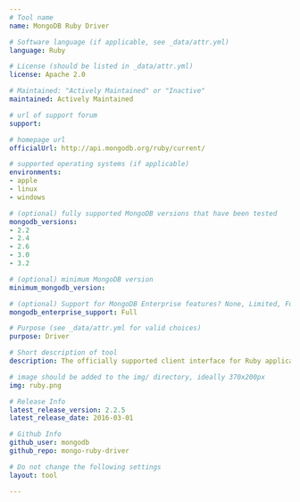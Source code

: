 ```yaml
---
# Tool name
name: MongoDB Ruby Driver

# Software language (if applicable, see _data/attr.yml)
language: Ruby

# License (should be listed in _data/attr.yml)
license: Apache 2.0

# Maintained: "Actively Maintained" or "Inactive"
maintained: Actively Maintained

# url of support forum
support: 

# homepage url
officialUrl: http://api.mongodb.org/ruby/current/

# supported operating systems (if applicable)
environments:
- apple
- linux
- windows

# (optional) fully supported MongoDB versions that have been tested
mongodb_versions:
- 2.2
- 2.4
- 2.6
- 3.0
- 3.2

# (optional) minimum MongoDB version
minimum_mongodb_version:

# (optional) Support for MongoDB Enterprise features? None, Limited, Full
mongodb_enterprise_support: Full

# Purpose (see _data/attr.yml for valid choices)
purpose: Driver

# Short description of tool
description: The officially supported client interface for Ruby applications.

# image should be added to the img/ directory, ideally 370x200px
img: ruby.png

# Release Info
latest_release_version: 2.2.5
latest_release_date: 2016-03-01

# Github Info
github_user: mongodb
github_repo: mongo-ruby-driver

# Do not change the following settings
layout: tool

---
```


